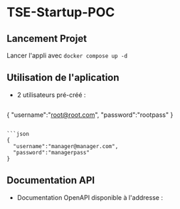 # TSE-Startup-POC

## Lancement Projet

Lancer l'appli avec `docker compose up -d`

## Utilisation de l'aplication
- 2 utilisateurs pré-créé :
  ```json
{
  "username":"root@root.com",
  "password":"rootpass"
}
```

```json
{
  "username":"manager@manager.com",
  "password":"managerpass"
}
```
## Documentation API
- Documentation OpenAPI disponible à l'addresse : [](http://localhost:8081/api/apidocs)

